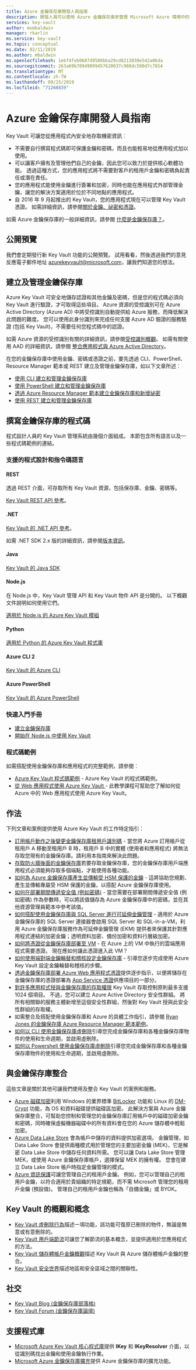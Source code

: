 ```yaml
---
title: Azure 金鑰保存庫開發人員指南
description: 開發人員可以使用 Azure 金鑰保存庫來管理 Microsoft Azure 環境中的密碼編譯金鑰。
services: key-vault
author: msmbaldwin
manager: rkarlin
ms.service: key-vault
ms.topic: conceptual
ms.date: 02/11/2019
ms.author: mbaldwin
ms.openlocfilehash: 1ebf4feb0687d9580bba29cd8213030e542a06da
ms.sourcegitcommit: 263a69b70949099457620037c988dc590d7c7854
ms.translationtype: MT
ms.contentlocale: zh-TW
ms.lasthandoff: 09/25/2019
ms.locfileid: "71268839"
---
```

# <a name="azure-key-vault-developers-guide"></a>Azure 金鑰保存庫開發人員指南

Key Vault 可讓您從應用程式內安全地存取機密資訊︰

- 不需要自行撰寫程式碼即可保護金鑰和密碼，而且也能輕易地從應用程式加以使用。
- 可以讓客戶擁有及管理他們自己的金鑰，因此您可以致力於提供核心軟體功能。 透過這種方式，您的應用程式將不需要對客戶的租用戶金鑰和密碼負起責任或潛在責任。
- 您的應用程式能使用金鑰進行簽署和加密，同時也能在應用程式外部管理金鑰，讓您的解決方案適用於位於不同地點的應用程式。
- 自 2016 年 9 月起推出的 Key Vault，您的應用程式現在可以管理 Key Vault 憑證。 如需詳細資訊，請參閱[關於金鑰、祕密和憑證](/rest/api/keyvault/about-keys--secrets-and-certificates)。

如需 Azure 金鑰保存庫的一般詳細資訊，請參閱 [什麼是金鑰保存庫？](key-vault-overview.md)。

## <a name="public-previews"></a>公開預覽

我們會定期發行新 Key Vault 功能的公開預覽。 試用看看，然後透過我們的意見反應電子郵件地址 azurekeyvault@microsoft.com，讓我們知道您的想法。

## <a name="creating-and-managing-key-vaults"></a>建立及管理金鑰保存庫

Azure Key Vault 可安全地儲存認證和其他金鑰及密碼，但是您的程式碼必須向 Key Vault 進行驗證，才可取得這些項目。 Azure 資源的受控識別可在 Azure Active Directory (Azure AD) 中將受控識別自動提供給 Azure 服務，而降低解決此問題的難度。 您可以使用此身分識別來完成任何支援 Azure AD 驗證的服務驗證 (包括 Key Vault)，不需要任何您程式碼中的認證。 

如需 Azure 資源的受控識別有關的詳細資訊，請參閱[受控識別概觀](../active-directory/managed-identities-azure-resources/overview.md)。 如需有關使用 AAD 的詳細資訊，請參閱 [整合應用程式與 Azure Active Directory](../active-directory/develop/active-directory-integrating-applications.md)。

在您的金鑰保存庫中使用金鑰、密碼或憑證之前，要先透過 CLI、PowerShell、Resource Manager 範本或 REST 建立及管理金鑰保存庫，如以下文章所述︰

- [使用 CLI 建立和管理金鑰保存庫](key-vault-manage-with-cli2.md)
- [使用 PowerShell 建立和管理金鑰保存庫](key-vault-overview.md)
- [透過 Azure Resource Manager 範本建立金鑰保存庫和新增祕密](../azure-resource-manager/resource-manager-template-keyvault.md)
- [使用 REST 建立和管理金鑰保存庫](/rest/api/keyvault/)


## <a name="coding-with-key-vault"></a>撰寫金鑰保存庫的程式碼

程式設計人員的 Key Vault 管理系統由幾個介面組成。 本節包含所有語言以及一些程式碼範例的連結。 

### <a name="supported-programming-and-scripting-languages"></a>支援的程式設計和指令碼語言

#### <a name="rest"></a>REST

透過 REST 介面，可存取所有 Key Vault 資源，包括保存庫、金鑰、密碼等。 

[Key Vault REST API 參考](/rest/api/keyvault/)。

#### <a name="net"></a>.NET

[Key Vault 的 .NET API 參考](/dotnet/api/microsoft.azure.keyvault)。

如需 .NET SDK 2.x 版的詳細資訊，請參閱[版本資訊](key-vault-dotnet2api-release-notes.md)。

#### <a name="java"></a>Java

[Key Vault 的 Java SDK](/java/api/overview/azure/keyvault)

#### <a name="nodejs"></a>Node.js

在 Node.js 中，Key Vault 管理 API 和 Key Vault 物件 API 是分開的。 以下概觀文件說明如何使用它們。 

[適用於 Node.js 的 Azure Key Vault 模組](/nodejs/api/overview/azure/key-vault)

#### <a name="python"></a>Python

[適用於 Python 的 Azure Key Vault 程式庫](/python/api/overview/azure/key-vault)

#### <a name="azure-cli-2"></a>Azure CLI 2

[Key Vault 的 Azure CLI](/cli/azure/keyvault)

#### <a name="azure-powershell"></a>Azure PowerShell 

[Key Vault 的 Azure PowerShell](/powershell/module/az.keyvault/?view=azps-1.2.0#key_vault)

### <a name="quick-start-guides"></a>快速入門手冊

- [建立金鑰保存庫](https://github.com/Azure/azure-quickstart-templates/tree/master/101-key-vault-create)
- [開始在 Node.js 中使用 Key Vault](https://github.com/Azure-Samples/key-vault-node-getting-started)

### <a name="code-examples"></a>程式碼範例

如需搭配使用金鑰保存庫和應用程式的完整範例，請參閱︰

- [Azure Key Vault 程式碼範例](https://azure.microsoft.com/resources/samples/?service=key-vault) - Azure Key Vault 的程式碼範例。 
- [從 Web 應用程式使用 Azure Key Vault ](quick-create-net.md) - 此教學課程可幫助您了解如何從 Azure 中的 Web 應用程式使用 Azure Key Vault。 

## <a name="how-tos"></a>作法

下列文章和案例提供使用 Azure Key Vault 的工作特定指引：

- [訂用帳戶動作之後變更金鑰保存庫租用戶識別碼](key-vault-subscription-move-fix.md) - 當您將 Azure 訂用帳戶從租用戶 A 移動至租用戶 B 時，租用戶 B 中的實體 (使用者和應用程式) 將無法存取您現有的金鑰保存庫。請利用本指南來解決此問題。
- [存取防火牆後面的金鑰保存庫](key-vault-access-behind-firewall.md)若要存取金鑰保存庫，您的金鑰保存庫用戶端應用程式必須能夠存取多個端點，才能使用各種功能。
- [如何為 Azure 金鑰保存庫產生並傳輸受 HSM 保護的金鑰](key-vault-hsm-protected-keys.md) - 這將協助您規劃、產生並傳輸專屬受 HSM 保護的金鑰，以搭配 Azure 金鑰保存庫使用。
- [如何在部署期間傳遞安全值 (例如密碼)](../azure-resource-manager/resource-manager-keyvault-parameter.md) - 當您需要在部署期間傳遞安全值 (例如密碼) 作為參數時，可以將該值儲存為 Azure 金鑰保存庫中的密碼，並在其他資源管理員範本中參考該值。
- [如何搭配使用金鑰保存庫與 SQL Server 進行可延伸金鑰管理](https://msdn.microsoft.com/library/dn198405.aspx) - 適用於 Azure 金鑰保存庫的 SQL Server 連接器會啟用 SQL Server 和 SQL-in-a-VM，利用 Azure 金鑰保存庫服務作為可延伸金鑰管理 (EKM) 提供者來保護其針對應用程式連結的加密金鑰；透明資料加密、備份加密和資料行層級加密。
- [如何將憑證從金鑰保存庫部署至 VM](https://blogs.technet.microsoft.com/kv/2015/07/14/deploy-certificates-to-vms-from-customer-managed-key-vault/) - 在 Azure 上的 VM 中執行的雲端應用程式需要憑證。 現在應如何讓此憑證進入此 VM？
- [如何使用端對端金鑰輪替和稽核設定金鑰保存庫](key-vault-key-rotation-log-monitoring.md) - 引導您逐步完成使用 Azure Key Vault 設定金鑰輪替和稽核的步驟。
- [透過金鑰保存庫部署 Azure Web 應用程式憑證]( https://blogs.msdn.microsoft.com/appserviceteam/2016/05/24/deploying-azure-web-app-certificate-through-key-vault/)提供逐步指示，以便將儲存在金鑰保存庫的憑證部署為 [App Service 憑證](https://azure.microsoft.com/blog/internals-of-app-service-certificate/)供應項目的一部分。
- [對許多應用程式授與金鑰保存庫的存取權限](key-vault-group-permissions-for-apps.md) Key Vault 存取控制原則最多支援 1024 個項目。 不過，您可以建立 Azure Active Directory 安全性群組。 將所有相關聯的服務主體新增至這個安全性群組，然後對 Key Vault 授與此安全性群組的存取權。
- 如需整合及搭配使用金鑰保存庫和 Azure 的具體工作指引，請參閱 [Ryan Jones 的金鑰保存庫 Azure Resource Manager 範本範例](https://github.com/rjmax/ArmExamples/tree/master/keyvaultexamples)。
- [如何以 CLI 使用金鑰保存庫虛刪除](key-vault-soft-delete-cli.md)引導您完成金鑰保存庫和各種金鑰保存庫物件的使用和生命週期，並啟用虛刪除。
- [如何以 Powershell 使用金鑰保存庫虛刪除](key-vault-soft-delete-powershell.md)引導您完成金鑰保存庫和各種金鑰保存庫物件的使用和生命週期，並啟用虛刪除。

## <a name="integrated-with-key-vault"></a>與金鑰保存庫整合

這些文章是關於其他可讓我們使用及整合 Key Vault 的案例和服務。

- [Azure 磁碟加密](../security/azure-security-disk-encryption.md)利用 Windows 的業界標準 [BitLocker](https://technet.microsoft.com/library/cc732774.aspx) 功能和 Linux 的 [DM-Crypt](https://en.wikipedia.org/wiki/Dm-crypt) 功能，為 OS 和資料磁碟提供磁碟區加密。 此解決方案與 Azure 金鑰保存庫整合，可幫助您控制和管理您的金鑰保存庫訂用帳戶中的磁碟加密金鑰和密碼，同時確保虛擬機器磁碟中的所有資料會在您的 Azure 儲存體中輕鬆加密。
- [Azure Data Lake Store](../data-lake-store/data-lake-store-get-started-portal.md) 會為帳戶中儲存的資料提供加密選項。 金鑰管理，如 Data Lake Store 會提供兩種模式用於管理您的主要加密金鑰 (MEK)，它是解密 Data Lake Store 中儲存任何資料所需。 您可以讓 Data Lake Store 管理 MEK，或使用 Azure 金鑰保存庫帳戶，選擇保留 MEK 的擁有權。 您會在建立 Data Lake Store 帳戶時指定金鑰管理的模式。
- [Azure 資訊保護](/azure/information-protection/plan-implement-tenant-key)可讓您管理自己的租用戶金鑰。 例如，您可以管理自己的租用戶金鑰，以符合適用於貴組織的特定規範，而不需 Microsoft 管理您的租用戶金鑰 (預設值)。 管理自己的租用戶金鑰也稱為「自備金鑰」或 BYOK。

## <a name="key-vault-overviews-and-concepts"></a>Key Vault 的概觀和概念

- [Key Vault 虛刪除行為](key-vault-ovw-soft-delete.md)描述一項功能，該功能可復原已刪除的物件，無論是無意或有意刪除的。
- [Key Vault 用戶端節流](key-vault-ovw-throttling.md)可讓您了解節流的基本概念，並提供適用於您應用程式的方法。
- [Key Vault 儲存體帳戶金鑰概觀](key-vault-ovw-storage-keys.md)描述 Key Vault 與 Azure 儲存體帳戶金鑰的整合。
- [Key Vault 安全世界](key-vault-ovw-security-worlds.md)描述地區和安全區域之間的關聯性。

## <a name="social"></a>社交

- [Key Vault Blog (金鑰保存庫部落格)](https://aka.ms/kvblog)
- [Key Vault Forum (金鑰保存庫論壇)](https://aka.ms/kvforum)

## <a name="supporting-libraries"></a>支援程式庫

- [Microsoft Azure Key Vault 核心程式庫](https://www.nuget.org/packages/Microsoft.Azure.KeyVault.Core)提供 **IKey** 和 **IKeyResolver** 介面，以從識別碼找出金鑰和使用金鑰執行作業。
- [Microsoft Azure 金鑰保存庫擴充](https://www.nuget.org/packages/Microsoft.Azure.KeyVault.Extensions)提供 Azure 金鑰保存庫的擴充功能。
